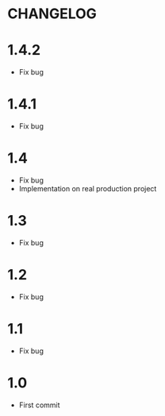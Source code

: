 # CHANGELOG

# 1.4.2
- Fix bug

# 1.4.1
- Fix bug

# 1.4
- Fix bug
- Implementation on real production project

# 1.3
- Fix bug

# 1.2
- Fix bug

# 1.1
- Fix bug

# 1.0
- First commit